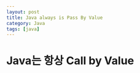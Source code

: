 ```yaml
---
layout: post
title: Java always is Pass By Value
category: Java
tags: [java]
---
```


# Java는 항상 Call by Value
